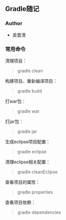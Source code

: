 ## Gradle随记

### Author
* 吴晋清

### 常用命令

清理项目：
> gradle clean

构建项目、重新编译项目：
> gradle build

打war包：
> gradle war

打jar包：
> gradle jar

生成eclipse项目配置：
> gradle eclipse

清理eclipse相关配置：
> gradle cleanEclipse

查看项目的属性：
> gradle properties

查看项目依赖：
> gradle dependencies



































































